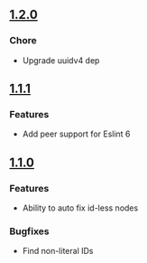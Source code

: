 ## [1.2.0](https://github.com/notarize/eslint-plugin-react-intl-ensure/compare/v1.1.1...v1.2.0)

### Chore

- Upgrade uuidv4 dep

## [1.1.1](https://github.com/notarize/eslint-plugin-react-intl-ensure/compare/v1.1.0...v1.1.1)

### Features

- Add peer support for Eslint 6

## [1.1.0](https://github.com/notarize/eslint-plugin-react-intl-ensure/compare/v1.0.0...v1.1.0)

### Features

- Ability to auto fix id-less nodes

### Bugfixes

- Find non-literal IDs
